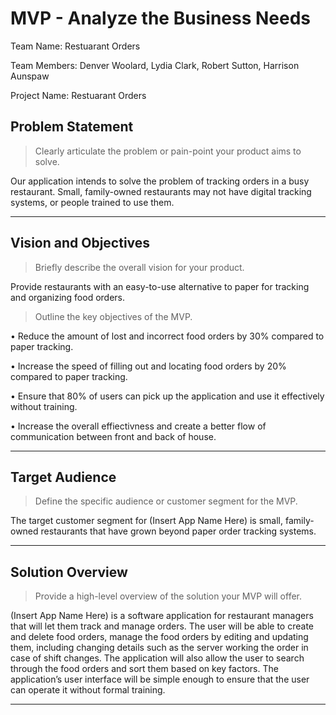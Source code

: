 # MVP \- Analyze the Business Needs

Team Name:  Restuarant Orders  

Team Members:  Denver Woolard, Lydia Clark, Robert Sutton, Harrison Aunspaw

Project Name:  Restuarant Orders  

## Problem Statement

> Clearly articulate the problem or pain-point your product aims to solve.      	

Our application intends to solve the problem of tracking orders in a busy restaurant. Small, family-owned restaurants may not have digital tracking systems, or people trained to use them.
*** 

## Vision and Objectives

> Briefly describe the overall vision for your product.

Provide restaurants with an easy-to-use alternative to paper for tracking and organizing food orders.

> Outline the key objectives of the MVP.

•    Reduce the amount of lost and incorrect food orders by 30% compared to paper tracking. 

•    Increase the speed of filling out and locating food orders by 20% compared to paper tracking.

•    Ensure that 80% of users can pick up the application and use it effectively without training.

•    Increase the overall effiectivness and create a better flow of communication between front and back of house. 

*** 

## Target Audience

> Define the specific audience or customer segment for the MVP.

The target customer segment for (Insert App Name Here) is small, family-owned restaurants that have grown beyond paper order tracking systems.

***

## Solution Overview

> Provide a high-level overview of the solution your MVP will offer.

(Insert App Name Here) is a software application for restaurant managers that will let them track and manage orders. The user will be able to create and delete food orders, manage the food orders by editing and updating them, including changing details such as the server working the order in case of shift changes. The application will also allow the user to search through the food orders and sort them based on key factors. The application’s user interface will be simple enough to ensure that the user can operate it without formal training.

***
